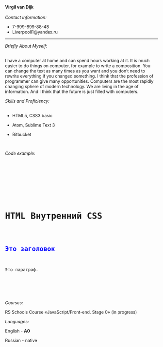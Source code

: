 <strong>Virgil van Dijk</Strong> <br><br>
<i>Contact information:</i><br>
<ul>
  <li>7-999-899-88-48</li>
  <li>Liverpooll1@yandex.ru</li>
</ul> <hr>
<i>Briefly About Myself:</i><br><br>
<p>I have a computer at home and can spend hours working at it. It is much easier to do things on computer, for example to write a composition. You can change the text as many times as you want and you don’t need to rewrite everything if you changed something.
I think that the profession of programmer can give many opportunities. Computers are the most rapidly changing sphere of modern technology. We are living in the age of information. And I think that the future is just filled with computers.
</p>

<i>Skills and Proficiency:</i><br><br>
<ul>
 <li><p>HTML5, CSS3 basic</p></li>
 <li><p>Atom, Sublime Text 3</p></li>
 <li><p>Bitbucket</p></li><br>
</ul>

<i>Code example:</i>
<pre>
<!DOCTYPE html>
<html>
<head>
<style>
body {
h2   {color: blue;}

</style>
</head>
<body>

<h1>HTML Внутренний CSS</h1>

<h2>Это заголовок</h2>
<p>Это параграф.</p>

</body>
</html>
</pre>

<i>Courses:</i>

RS Schools Course «JavaScript/Front-end. Stage 0» (in progress)

<i>Languages:</i>
<p>English - <b>A0</b></p>
<p>Russian - native</p> 
